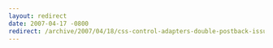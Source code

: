 ```yaml
---
layout: redirect
date: 2007-04-17 -0800
redirect: /archive/2007/04/18/css-control-adapters-double-postback-issue.aspx/
---
```

